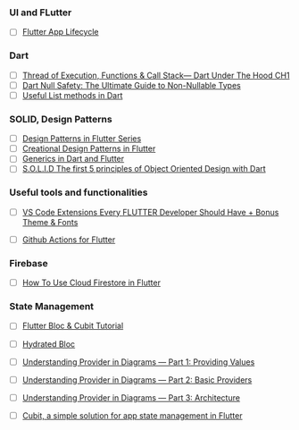 ### UI and FLutter 
- [ ] [Flutter App Lifecycle](https://medium.com/pharos-production/flutter-app-lifecycle-4b0ab4a4211a)

### Dart
- [ ] [Thread of Execution, Functions & Call Stack— Dart Under The Hood CH1](https://medium.com/flutter-community/thread-of-execution-functions-call-stack-dart-under-the-hood-ch1-c2e756504c)
- [ ] [Dart Null Safety: The Ultimate Guide to Non-Nullable Types](https://www.youtube.com/watch?v=aZtjcbsdwTo&feature=youtu.be&fbclid=IwAR0qsU2nNljJGoSkMS0jCTnUL_bWXLvop3bIuttVMMiWSuCsgo0mJ1oRHxQ)
- [ ] [Useful List methods in Dart](https://medium.com/flutter-community/useful-list-methods-in-dart-6e173cac803d)

### SOLID, Design Patterns

- [ ] [Design Patterns in Flutter Series](https://medium.com/flutter-community/flutter-design-patterns-0-introduction-5e88cfff6792)
- [ ] [Creational Design Patterns in Flutter](https://dart.academy/creational-design-patterns-for-dart-and-flutter-factory-method/?fbclid=IwAR3WoA8QonjNeOfq1G8SaLQBqYZbEHf5bbLgLO9zudeLwQGy2ohp5hqweDk)
- [ ] [Generics in Dart and Flutter](https://dart.academy/generics-in-dart-and-flutter/)
- [ ] [S.O.L.I.D The first 5 principles of Object Oriented Design with Dart](https://medium.com/flutter-community/s-o-l-i-d-the-first-5-principles-of-object-oriented-design-with-dart-f31d62135b7e)

### Useful tools and functionalities
- [ ] [VS Code Extensions Every FLUTTER Developer Should Have + Bonus Theme & Fonts](https://www.youtube.com/watch?v=VHhksMa2Ffg&fbclid=IwAR1nrm9p5p5kZMMI0zLqjAL7djnI7GQoGQZ3uomY48iQ5sQ4WlnlX7Xmr_s)
- [ ] [Github Actions for Flutter](https://medium.com/mobile-development-group/github-actions-for-flutter-cf02923d7b5d)



### Firebase
- [ ] [How To Use Cloud Firestore in Flutter](https://medium.com/firebase-tips-tricks/how-to-use-cloud-firestore-in-flutter-9ea80593ca40)

### State Management
 - [ ] [Flutter Bloc & Cubit Tutorial](https://www.youtube.com/watch?v=y564ETOCog8&fbclid=IwAR38YsysqoyaRXkTdQCko02BcqXZPHMhoaY_fSYgBqpGnOS04fIVuSBfxBA)
 - [ ] [Hydrated Bloc](https://www.youtube.com/watch?v=vSOpZd_FFEY)
 - [ ] [Understanding Provider in Diagrams — Part 1: Providing Values](https://medium.com/flutter-community/understanding-provider-in-diagrams-part-1-providing-values-4379aa1e7fd5)
 - [ ] [Understanding Provider in Diagrams — Part 2: Basic Providers](https://medium.com/flutter-community/understanding-provider-in-diagrams-part-2-basic-providers-1a80fb74d4e7)
 - [ ] [Understanding Provider in Diagrams — Part 3: Architecture](https://medium.com/flutter-community/understanding-provider-in-diagrams-part-3-architecture-a145e4fbbde1)
 - [ ] [Cubit, a simple solution for app state management in Flutter](https://medium.com/flutterando/cubit-a-simple-solution-for-app-state-management-in-flutter-66ab5279ef73)
 
 
